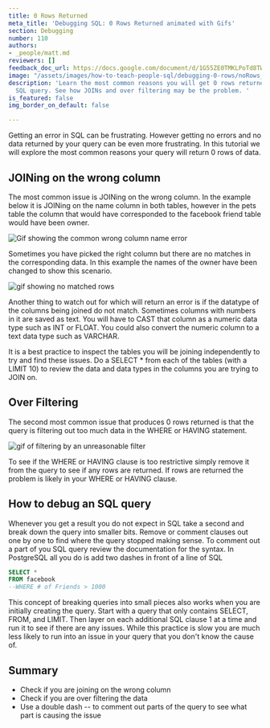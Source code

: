 ```yaml
---
title: 0 Rows Returned
meta_title: 'Debugging SQL: 0 Rows Returned animated with Gifs'
section: Debugging
number: 110
authors:
- _people/matt.md
reviewers: []
feedback_doc_url: https://docs.google.com/document/d/1G55ZE0TMKLPoTd8TWh-t-3BoFDd9HADBjbzVoWHYHMA/edit?usp=sharing
image: "/assets/images/how-to-teach-people-sql/debugging-0-rows/noRows_1.gif"
description: 'Learn the most common reasons you will get 0 rows returned from your
  SQL query. See how JOINs and over filtering may be the problem. '
is_featured: false
img_border_on_default: false

---
```

Getting an error in SQL can be frustrating. However getting no errors and no data returned by your query can be even more frustrating. In this tutorial we will explore the most common reasons your query will return 0 rows of data.

## JOINing on the wrong column

The most common issue is JOINing on the wrong column. In the example below it is JOINing on the name column in both tables, however in the pets table the column that would have corresponded to the facebook friend table would have been owner.

![Gif showing the common wrong column name error](/assets/images/how-to-teach-people-sql/debugging-0-rows/noRows_1.gif)

Sometimes you have picked the right column but there are no matches in the corresponding data. In this example the names of the owner have been changed to show this scenario.

![gif showing no matched rows](/assets/images/how-to-teach-people-sql/debugging-0-rows/noRows_2.gif)

Another thing to watch out for which will return an error is if the datatype of the columns being joined do not match. Sometimes columns with numbers in it are saved as text. You will have to CAST that column as a numeric data type such as INT or FLOAT. You could also convert the numeric column to a text data type such as VARCHAR.

It is a best practice to inspect the tables you will be joining independently to try and find these issues. Do a SELECT * from each of the tables (with a LIMIT 10) to review the data and data types in the columns you are trying to JOIN on.

## Over Filtering

The second most common issue that produces 0 rows returned is that the query is filtering out too much data in the WHERE or HAVING statement.

![gif of filtering by an unreasonable filter](/assets/images/how-to-teach-people-sql/debugging-0-rows/noRows_3.gif)

To see if the WHERE or HAVING clause is too restrictive simply remove it from the query to see if any rows are returned. If rows are returned the problem is likely in your WHERE or HAVING clause.

## How to debug an SQL query

Whenever you get a result you do not expect in SQL take a second and break down the query into smaller bits. Remove or comment clauses out one by one to find where the query stopped making sense. To comment out a part of you SQL query review the documentation for the syntax. In PostgreSQL all you do is add two dashes in front of a line of SQL

```sql
SELECT *
FROM facebook
--WHERE # of Friends > 1000
```

This concept of breaking queries into small pieces also works when you are initially creating the query. Start with a query that only contains SELECT, FROM, and LIMIT. Then layer on each additional SQL clause 1 at a time and run it to see if there are any issues. While this practice is slow you are much less likely to run into an issue in your query that you don't know the cause of.

## Summary

* Check if you are joining on the wrong column
* Check if you are over filtering the data
* Use a double dash -- to comment out parts of the query to see what part is causing the issue